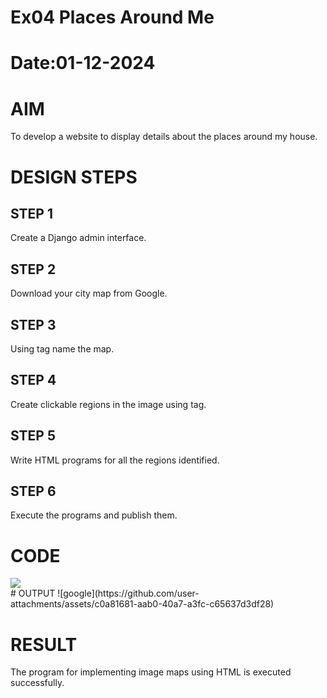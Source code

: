 # Ex04 Places Around Me
# Date:01-12-2024
# AIM
To develop a website to display details about the places around my house.

# DESIGN STEPS
## STEP 1
Create a Django admin interface.

## STEP 2
Download your city map from Google.

## STEP 3
Using <map> tag name the map.

## STEP 4
Create clickable regions in the image using <area> tag.

## STEP 5
Write HTML programs for all the regions identified.

## STEP 6
Execute the programs and publish them.

# CODE
<!DOCTYPE html>
<html lang="en">
<head>
    <meta charset="UTF-8">
    <meta name="viewport" content="width=device-width, initial-scale=1.0">
    <title>IMAGE MAPPING</title>
    
        
</head>
<body>
    <div class="container">
        <div class="container">
           <!-- Image Map Generated by http://www.image-map.net/ -->
<img src="google map.png" usemap="#image-map">

<map name="image-map">
    <area target="" alt="st ignatius catholic church" title="st ignatius catholic church" href="file:///C:/Users/HP/OneDrive/Desktop/google%20map/church1.html" coords="113,17,333,23,324,119,127,111" shape="poly">
    <area target="" alt="vaniyakudi" title="vaniyakudi" href="file:///C:/Users/HP/OneDrive/Desktop/google%20map/vaniyakudi.html" coords="298,181,427,178,429,251,307,252" shape="poly">
    <area target="" alt="panavilai" title="panavilai" href="file:///C:/Users/HP/OneDrive/Desktop/google%20map/panavilai.html" coords="596,199,707,192,708,264,624,272" shape="poly">
    <area target="" alt="kallukuttam" title="kallukuttam" href="file:///C:/Users/HP/OneDrive/Desktop/google%20map/kallukutam.html" coords="828,9,974,8,971,80,847,85" shape="poly">
    <area target="" alt="bethel church" title="bethel church" href="file:///C:/Users/HP/OneDrive/Desktop/google%20map/church2.html" coords="374,309,518,304,515,380,396,380" shape="poly">
    <area target="" alt="kodimunai" title="kodimunai" href="file:///C:/Users/HP/OneDrive/Desktop/google%20map/kodimunai.html" coords="639,443,767,438,768,504,657,507" shape="poly">
    <area target="" alt="saint bartholomews church" title="saint bartholomews church" href="file:///C:/Users/HP/OneDrive/Desktop/google%20map/CHURCH3.html" coords="392,394,597,389,592,456,406,455" shape="poly">
    <area target="" alt="sasthan karai" title="sasthan karai" href="file:///C:/Users/HP/OneDrive/Desktop/google%20map/sasthankarai.html" coords="1067,168,1189,158,1181,223,1081,226" shape="poly">
    <area target="" alt="colachel anna bus stand" title="colachel anna bus stand" href="file:///C:/Users/HP/OneDrive/Desktop/google%20map/busstand.html" coords="1201,315,1321,310,1316,400,1207,405" shape="poly">
    <area target="" alt="colachel beach" title="colachel beach" href="file:///C:/Users/HP/OneDrive/Desktop/google%20map/colachel.html" coords="892,557,1003,550,1008,625,906,628" shape="poly">
    <area target="" alt="st alex church kottipadu" title="st alex church kottipadu" href="file:///C:/Users/HP/OneDrive/Desktop/google%20map/CHURCH4.html" coords="1123,587,1265,576,1272,670,1135,674" shape="poly">
</map>
        </div>
    </div>

</body>
</html>
# OUTPUT
![google](https://github.com/user-attachments/assets/c0a81681-aab0-40a7-a3fc-c65637d3df28)



# RESULT
The program for implementing image maps using HTML is executed successfully.
